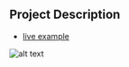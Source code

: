 ## Project Description

* [live example](https://partybrasil.github.io/website-templates/grass_stains/)

![alt text](https://github.com/learning-zone/Website-Templates/blob/master/assets/grass_stains.png "grass_stains")
